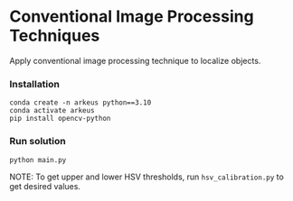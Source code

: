 # Conventional Image Processing Techniques
Apply conventional image processing technique to localize objects.

### Installation

```
conda create -n arkeus python==3.10
conda activate arkeus
pip install opencv-python
```


### Run solution

```
python main.py
```

NOTE: To get upper and lower HSV thresholds, run `hsv_calibration.py` to get desired values.


